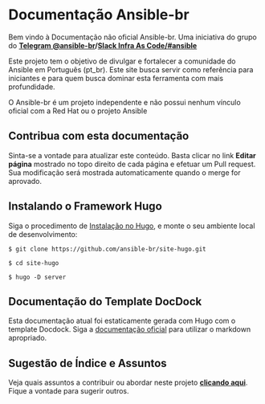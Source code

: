 # Documentação Ansible-br
Bem vindo à Documentação não oficial Ansible-br. Uma iniciativa do grupo do **[Telegram @ansible-br](https://t.me/ansiblebr)/[Slack Infra As Code/#ansible](https://infraascode.slack.com)**

Este projeto tem o objetivo de divulgar e fortalecer a comunidade do Ansible em Português (pt_br). Este site busca servir como referência para iniciantes e para quem busca dominar esta ferramenta com mais profundidade.

O Ansible-br é um projeto independente e não possui nenhum vínculo oficial com a Red Hat ou o projeto Ansible


## Contribua com esta documentação
Sinta-se a vontade para atualizar este conteúdo. Basta clicar no link **Editar página** mostrado no topo direito de cada página e efetuar um Pull request. Sua modificação será mostrada automaticamente quando o merge for aprovado.

## Instalando o Framework Hugo
Siga o procedimento de [Instalação no Hugo](https://gohugo.io/getting-started/installing/), e monte o seu ambiente local de desenvolvimento:

`$ git clone https://github.com/ansible-br/site-hugo.git`

`$ cd site-hugo`

`$ hugo -D server`

## Documentação do Template DocDock
Esta documentação atual foi estaticamente gerada com Hugo com o template Docdock. Siga a [documentação oficial](http://docdock.netlify.com/getting-start/) para utilizar o markdown apropriado.

## Sugestão de Índice e Assuntos
Veja quais assuntos a contribuir ou abordar neste projeto **[clicando aqui](sugestao-indice-assuntos.md)**. Fique a vontade para sugerir outros.
